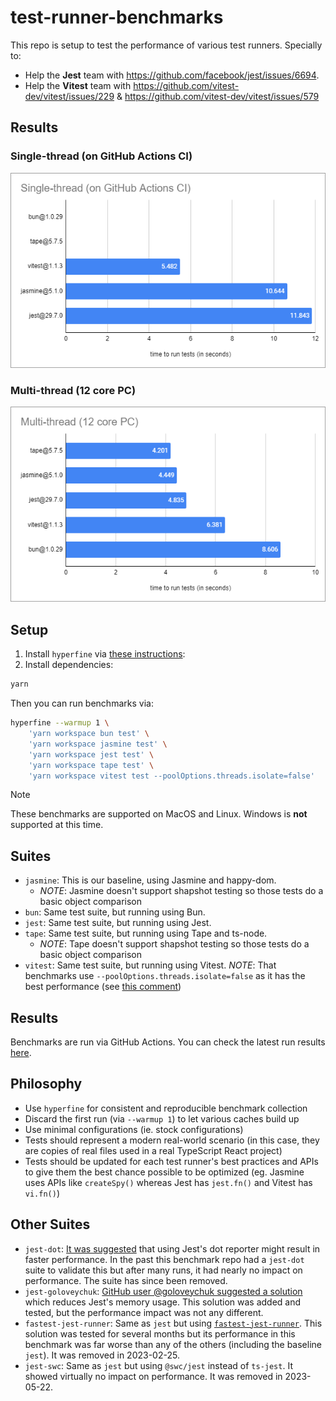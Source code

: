 # test-runner-benchmarks

This repo is setup to test the performance of various test runners. Specially to:

- Help the **Jest** team with https://github.com/facebook/jest/issues/6694.
- Help the **Vitest** team with https://github.com/vitest-dev/vitest/issues/229 & https://github.com/vitest-dev/vitest/issues/579

## Results

### Single-thread (on GitHub Actions CI)

![](result-single-thread.png?raw=true)

### Multi-thread (12 core PC)

![](result-multi-thread.png?raw=true)

## Setup

1. Install `hyperfine` via [these instructions](https://github.com/sharkdp/hyperfine#installation):
2. Install dependencies:
```sh
yarn
```

Then you can run benchmarks via:

```sh
hyperfine --warmup 1 \
    'yarn workspace bun test' \
    'yarn workspace jasmine test' \
    'yarn workspace jest test' \
    'yarn workspace tape test' \
    'yarn workspace vitest test --poolOptions.threads.isolate=false'
```

> [!NOTE]
> These benchmarks are supported on MacOS and Linux. Windows is **not** supported at this time.

## Suites

- `jasmine`: This is our baseline, using Jasmine and happy-dom.
    - *NOTE*: Jasmine doesn't support shapshot testing so those tests do a basic object comparison
- `bun`: Same test suite, but running using Bun.
- `jest`: Same test suite, but running using Jest.
- `tape`: Same test suite, but running using Tape and ts-node.
    - *NOTE*: Tape doesn't support shapshot testing so those tests do a basic object  comparison
- `vitest`: Same test suite, but running using Vitest. *NOTE*: That benchmarks use `--poolOptions.threads.isolate=false` as it has the best performance (see [this comment](https://github.com/vitest-dev/vitest/issues/579#issuecomment-1946462435))

## Results

Benchmarks are run via GitHub Actions. You can check the latest run results [here](https://github.com/EvHaus/jest-vs-jasmine/actions/workflows/benchmark.yaml).

## Philosophy

- Use `hyperfine` for consistent and reproducible benchmark collection
- Discard the first run (via `--warmup 1`) to let various caches build up
- Use minimal configurations (ie. stock configurations)
- Tests should represent a modern real-world scenario (in this case, they are copies of real files used in a real TypeScript React project)
- Tests should be updated for each test runner's best practices and APIs to give them the best chance possible to be optimized (eg. Jasmine uses APIs like `createSpy()` whereas Jest has `jest.fn()` and Vitest has `vi.fn()`)

## Other Suites

- `jest-dot`: [It was suggested](https://github.com/facebook/jest/issues/6694#issuecomment-409574937) that using Jest's dot reporter might result in faster performance. In the past this benchmark repo had a `jest-dot` suite to validate this but after many runs, it had nearly no impact on performance. The suite has since been removed.
- `jest-goloveychuk`: [GitHub user @goloveychuk suggested a solution](https://github.com/facebook/jest/issues/6694#issuecomment-814234244) which reduces Jest's memory usage. This solution was added and tested, but the performance impact was not any different.
- `fastest-jest-runner`: Same as `jest` but using [`fastest-jest-runner`](https://github.com/goloveychuk/fastest-jest-runner). This solution was tested for several months but its performance in this benchmark was far worse than any of the others (including the baseline `jest`). It was removed in 2023-02-25.
- `jest-swc`: Same as `jest` but using `@swc/jest` instead of `ts-jest`. It showed virtually no impact on performance. It was removed in 2023-05-22.

